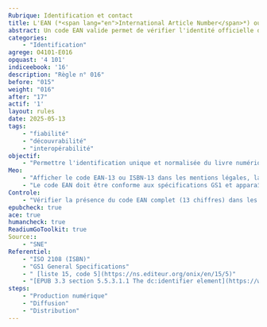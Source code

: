 ```yaml
---
Rubrique: Identification et contact
title: L'EAN (*<span lang="en">International Article Number</span>*) ou ISBN-13 (*<span lang="en">International Standard Book Number</span>*)identifiant le livre numérique est clairement indiqué. 
abstract: Un code EAN valide permet de vérifier l'identité officielle du produit et sa disponibilité dans les systèmes de référencement internationaux.
categories: 
    - "Identification"
agrege: O4101-E016
opquast: '4 101'
indiceebook: '16'
description: "Règle n° 016"
before: "015"
weight: "016"
after: "17"
actif: '1'
layout: rules
date: 2025-05-13
tags: 
    - "fiabilité"
    - "découvrabilité"
    - "interopérabilité"
objectif: 
    - "Permettre l'identification unique et normalisée du livre numérique dans les circuits de distribution, de gestion commerciale, de catalogage et d'archivage."
Meo: 
    - "Afficher le code EAN-13 ou ISBN-13 dans les mentions légales, la page produit ou les métadonnées techniques. Cette information est obligatoire pour les publications commercialisées."
    - "Le code EAN doit être conforme aux spécifications GS1 et apparaître dans les métadonnées ONIX pour l'interopérabilité des systèmes de gestion éditoriale."
Controle: 
    - "Vérifier la présence du code EAN complet (13 chiffres) dans les métadonnées du fichier EPUB/PDF, sur la couverture numérique et dans les mentions techniques du livre."
epubcheck: true
ace: true
humancheck: true
ReadiumGoToolkit: true
Source:: 
    - "SNE"
Referentiel: 
    - "ISO 2108 (ISBN)"
    - "GS1 General Specifications"
    - " [liste 15, code 5](https://ns.editeur.org/onix/en/15/5)"
    - "[EPUB 3.3 section 5.5.3.1.1 The dc:identifier element](https://www.w3.org/TR/epub-33/#sec-opf-dcidentifier)"
steps: 
    - "Production numérique"
    - "Diffusion"
    - "Distribution"
---
```

